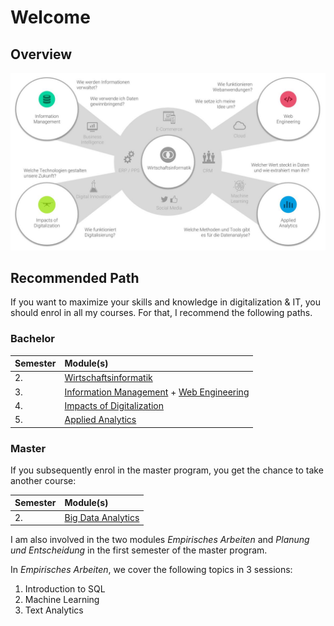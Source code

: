 # Welcome

## Overview

![Overview of the modules](.gitbook/assets/module-wirtschaftsinformatik-at-aul.jpg)

## Recommended Path

If you want to maximize your skills and knowledge in digitalization & IT, you should enrol in all my courses. For that, I recommend the following paths.

### Bachelor

| **Semester** | **Module\(s\)** |
| :--- | :--- |
| 2. | [Wirtschaftsinformatik](wirtschaftsinformatik/) |
| 3. | [Information Management](information-management/) + [Web Engineering](web-engineering/) |
| 4. | [Impacts of Digitalization](impacts-of-digitalization/) |
| 5. | [Applied Analytics](applied-analytics/) |

### Master

If you subsequently enrol in the master program, you get the chance to take another course:

| **Semester** | **Module\(s\)** |
| :--- | :--- |
| 2. | [Big Data Analytics](big-data-analytics/) |

I am also involved in the two modules _Empirisches Arbeiten_ and _Planung und Entscheidung_ in the first semester of the master program.

In _Empirisches Arbeiten_, we cover the following topics in 3 sessions:

1. Introduction to SQL
2. Machine Learning
3. Text Analytics




